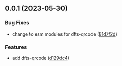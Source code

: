 ## 0.0.1 (2023-05-30)

### Bug Fixes

- change to esm modules for dfts-qrcode ([81d7f2d](https://github.com/Dafnik/dfts-common/commit/81d7f2d34d35d53390f18f1afe2b1cf0da1e83a0))

### Features

- add dfts-qrcode ([d129dc4](https://github.com/Dafnik/dfts-common/commit/d129dc4e7f94b0cb5c18bd7df87010fdf1b912a8))
